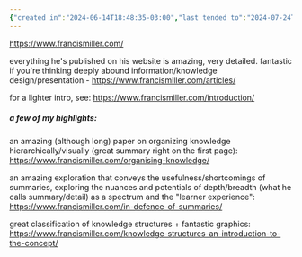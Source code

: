 ```yaml
---
{"created in":"2024-06-14T18:48:35-03:00","last tended to":"2024-07-24T00:37:04-03:00","tags":["person","informationmanagement","design","tier1","knowledgedesign","learning","visuallearning","research","🌿","lab"],"dg-publish":true,"permalink":"/people/references/francis-miller/","dgPassFrontmatter":true,"created":"2024-06-14T18:48:35.670-03:00","updated":"2024-07-24T00:58:16.175-03:00"}
---
```


https://www.francismiller.com/

everything he's published on his website is amazing, very detailed. fantastic if you're thinking deeply abound information/knowledge design/presentation - https://www.francismiller.com/articles/

for a lighter intro, see: https://www.francismiller.com/introduction/

##### a few of my highlights:

an amazing (although long) paper on organizing knowledge hierarchically/visually (great summary right on the first page): https://www.francismiller.com/organising-knowledge/

an amazing exploration that conveys the usefulness/shortcomings of summaries, exploring the nuances and potentials of depth/breadth (what he calls summary/detail) as a spectrum and the "learner experience": https://www.francismiller.com/in-defence-of-summaries/

great classification of knowledge structures + fantastic graphics: https://www.francismiller.com/knowledge-structures-an-introduction-to-the-concept/